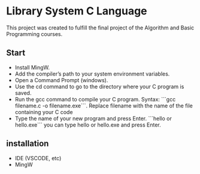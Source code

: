 # Library System C Language
This project was created to fulfill the final project of the Algorithm and Basic Programming courses.

## Start
<ul>
  <li>Install MingW.</li>
  <li>Add the compiler’s path to your system environment variables.  </li>
  <li>Open a Command Prompt (windows). </li>
  <li>Use the cd command to go to the directory where your C program is saved. </li>
  <li>Run the gcc command to compile your C program. Syntax: ```gcc filename.c -o filename.exe```. Replace filename with the name of the file containing your C code</li>
  <li>Type the name of your new program and press Enter. ```hello or hello.exe``` you can type hello or hello.exe and press Enter.</li>
</ul>

## installation
<ul>
  <li>IDE (VSCODE, etc)</li>
  <li>MingW</li>
</ul>
